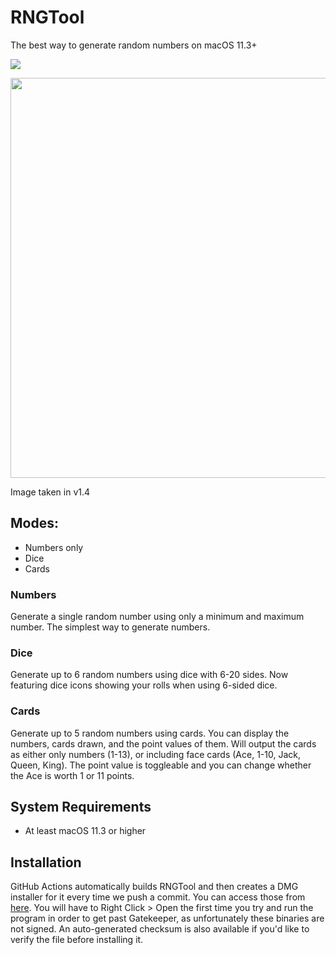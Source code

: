 # RNGTool
The best way to generate random numbers on macOS 11.3+

![](https://github.com/NCX-Programming/RNGTool/workflows/Swift/badge.svg?branch=main)

<image src="https://cdn.ncxprogramming.com/file/image/screenshots/rngtool/repoimage.png" hight=400 width=640/>

Image taken in v1.4
## Modes:
- Numbers only
- Dice
- Cards
### Numbers
Generate a single random number using only a minimum and maximum number. The simplest way to generate numbers.
### Dice
Generate up to 6 random numbers using dice with 6-20 sides. Now featuring dice icons showing your rolls when using 6-sided dice.
### Cards
Generate up to 5 random numbers using cards. You can display the numbers, cards drawn, and the point values of them. Will output the cards as either only numbers (1-13), or including face cards (Ace, 1-10, Jack, Queen, King). The point value is toggleable and you can change whether the Ace is worth 1 or 11 points.
## System Requirements
- At least macOS 11.3 or higher
## Installation
GitHub Actions automatically builds RNGTool and then creates a DMG installer for it every time we push a commit. You can access those from [here](https://github.com/NCX-Programming/RNGTool/actions). You will have to Right Click > Open the first time you try and run the program in order to get past Gatekeeper, as unfortunately these binaries are not signed. An auto-generated checksum is also available if you'd like to verify the file before installing it.
